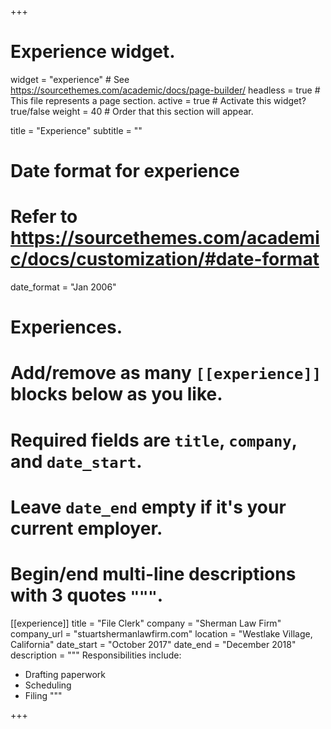 +++
# Experience widget.
widget = "experience"  # See https://sourcethemes.com/academic/docs/page-builder/
headless = true  # This file represents a page section.
active = true  # Activate this widget? true/false
weight = 40  # Order that this section will appear.

title = "Experience"
subtitle = ""

# Date format for experience
#   Refer to https://sourcethemes.com/academic/docs/customization/#date-format
date_format = "Jan 2006"

# Experiences.
#   Add/remove as many `[[experience]]` blocks below as you like.
#   Required fields are `title`, `company`, and `date_start`.
#   Leave `date_end` empty if it's your current employer.
#   Begin/end multi-line descriptions with 3 quotes `"""`.
[[experience]]
  title = "File Clerk"
  company = "Sherman Law Firm"
  company_url = "stuartshermanlawfirm.com"
  location = "Westlake Village, California"
  date_start = "October 2017"
  date_end = "December 2018"
  description = """
  Responsibilities include:
  
  * Drafting paperwork
  * Scheduling
  * Filing 
  """

+++
